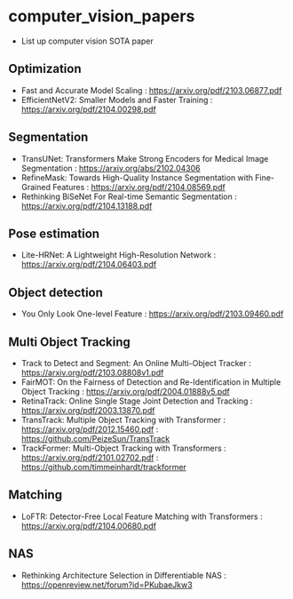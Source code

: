 # computer_vision_papers
- List up computer vision SOTA paper

## Optimization 
- Fast and Accurate Model Scaling : https://arxiv.org/pdf/2103.06877.pdf
- EfficientNetV2: Smaller Models and Faster Training : https://arxiv.org/pdf/2104.00298.pdf

## Segmentation
- TransUNet: Transformers Make Strong Encoders for Medical Image Segmentation : https://arxiv.org/abs/2102.04306
- RefineMask: Towards High-Quality Instance Segmentation with Fine-Grained Features : https://arxiv.org/pdf/2104.08569.pdf
- Rethinking BiSeNet For Real-time Semantic Segmentation : https://arxiv.org/pdf/2104.13188.pdf

## Pose estimation
- Lite-HRNet: A Lightweight High-Resolution Network : https://arxiv.org/pdf/2104.06403.pdf

## Object detection
- You Only Look One-level Feature : https://arxiv.org/pdf/2103.09460.pdf

## Multi Object Tracking
- Track to Detect and Segment: An Online Multi-Object Tracker : https://arxiv.org/pdf/2103.08808v1.pdf
- FairMOT: On the Fairness of Detection and Re-Identification in Multiple Object Tracking : https://arxiv.org/pdf/2004.01888v5.pdf
- RetinaTrack: Online Single Stage Joint Detection and Tracking : https://arxiv.org/pdf/2003.13870.pdf
- TransTrack: Multiple Object Tracking with Transformer : https://arxiv.org/pdf/2012.15460.pdf : https://github.com/PeizeSun/TransTrack
- TrackFormer: Multi-Object Tracking with Transformers : https://arxiv.org/pdf/2101.02702.pdf : https://github.com/timmeinhardt/trackformer

## Matching
- LoFTR: Detector-Free Local Feature Matching with Transformers : https://arxiv.org/pdf/2104.00680.pdf

## NAS
- Rethinking Architecture Selection in Differentiable NAS : https://openreview.net/forum?id=PKubaeJkw3
